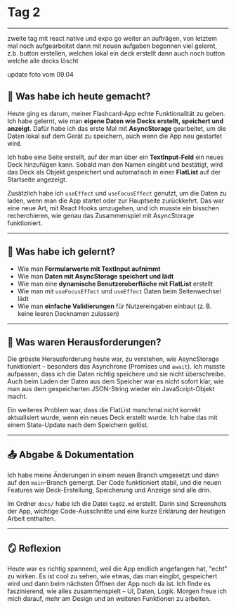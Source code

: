 # Tag 2
---
zweite tag mit react native und expo go 
      weiter an aufträgen, von letztem mal noch aufgearbeitet 
      dann mit neuen aufgaben begonnen
      viel gelernt, z.b. button erstellen, welchen lokal ein deck erstellt
      dann auch noch button welche alle decks löscht
      


update foto vom 09.04

## 🔧 Was habe ich heute gemacht?

Heute ging es darum, meiner Flashcard-App echte Funktionalität zu geben. Ich habe gelernt, wie man **eigene Daten wie Decks erstellt, speichert und anzeigt**. Dafür habe ich das erste Mal mit **AsyncStorage** gearbeitet, um die Daten lokal auf dem Gerät zu speichern, auch wenn die App neu gestartet wird.

Ich habe eine Seite erstellt, auf der man über ein **TextInput-Feld** ein neues Deck hinzufügen kann. Sobald man den Namen eingibt und bestätigt, wird das Deck als Objekt gespeichert und automatisch in einer **FlatList** auf der Startseite angezeigt.

Zusätzlich habe ich `useEffect` und `useFocusEffect` genutzt, um die Daten zu laden, wenn man die App startet oder zur Hauptseite zurückkehrt. Das war eine neue Art, mit React Hooks umzugehen, und ich musste ein bisschen recherchieren, wie genau das Zusammenspiel mit AsyncStorage funktioniert.

---

## 🧠 Was habe ich gelernt?

- Wie man **Formularwerte mit TextInput aufnimmt**
- Wie man **Daten mit AsyncStorage speichert und lädt**
- Wie man eine **dynamische Benutzeroberfläche mit FlatList** erstellt
- Wie man mit `useFocusEffect` und `useEffect` Daten beim Seitenwechsel lädt
- Wie man **einfache Validierungen** für Nutzereingaben einbaut (z. B. keine leeren Decknamen zulassen)

---

## 🧩 Was waren Herausforderungen?

Die grösste Herausforderung heute war, zu verstehen, wie AsyncStorage funktioniert – besonders das Asynchrone (Promises und `await`). Ich musste aufpassen, dass ich die Daten richtig speichere und sie nicht überschreibe. Auch beim Laden der Daten aus dem Speicher war es nicht sofort klar, wie man aus dem gespeicherten JSON-String wieder ein JavaScript-Objekt macht.

Ein weiteres Problem war, dass die FlatList manchmal nicht korrekt aktualisiert wurde, wenn ein neues Deck erstellt wurde. Ich habe das mit einem State-Update nach dem Speichern gelöst.

---

## 📤 Abgabe & Dokumentation

Ich habe meine Änderungen in einem neuen Branch umgesetzt und dann auf den `main`-Branch gemergt. Der Code funktioniert stabil, und die neuen Features wie Deck-Erstellung, Speicherung und Anzeige sind alle drin.

Im Ordner `docs/` habe ich die Datei `tag02.md` erstellt. Darin sind Screenshots der App, wichtige Code-Ausschnitte und eine kurze Erklärung der heutigen Arbeit enthalten.

---

## 🪞 Reflexion

Heute war es richtig spannend, weil die App endlich angefangen hat, "echt" zu wirken. Es ist cool zu sehen, wie etwas, das man eingibt, gespeichert wird und dann beim nächsten Öffnen der App noch da ist. Ich finde es faszinierend, wie alles zusammenspielt – UI, Daten, Logik. Morgen freue ich mich darauf, mehr am Design und an weiteren Funktionen zu arbeiten.


